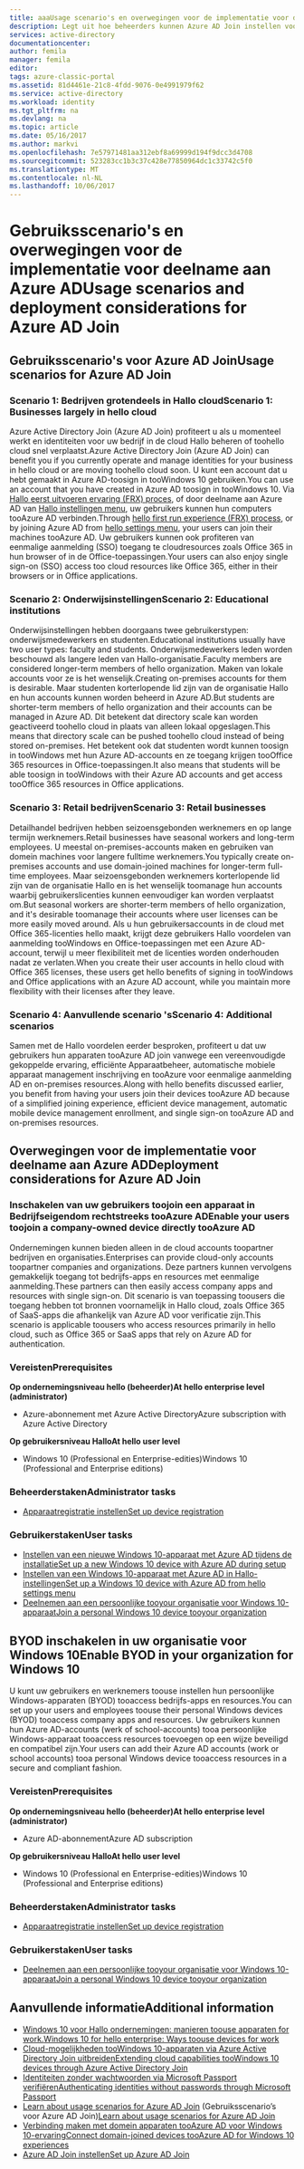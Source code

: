 ```yaml
---
title: aaaUsage scenario's en overwegingen voor de implementatie voor deelname aan Azure AD | Microsoft Docs
description: Legt uit hoe beheerders kunnen Azure AD Join instellen voor hun eindgebruikers (werknemers, studenten en andere gebruikers). Het Hallo verschillende real-world scenario's voor het gebruik van Azure AD Join wordt ook beschreven.
services: active-directory
documentationcenter: 
author: femila
manager: femila
editor: 
tags: azure-classic-portal
ms.assetid: 81d4461e-21c8-4fdd-9076-0e4991979f62
ms.service: active-directory
ms.workload: identity
ms.tgt_pltfrm: na
ms.devlang: na
ms.topic: article
ms.date: 05/16/2017
ms.author: markvi
ms.openlocfilehash: 7e57971481aa312ebf8a69999d194f9dcc3d4708
ms.sourcegitcommit: 523283cc1b3c37c428e77850964dc1c33742c5f0
ms.translationtype: MT
ms.contentlocale: nl-NL
ms.lasthandoff: 10/06/2017
---
```

# <a name="usage-scenarios-and-deployment-considerations-for-azure-ad-join"></a><span data-ttu-id="7a373-104">Gebruiksscenario's en overwegingen voor de implementatie voor deelname aan Azure AD</span><span class="sxs-lookup"><span data-stu-id="7a373-104">Usage scenarios and deployment considerations for Azure AD Join</span></span>
## <a name="usage-scenarios-for-azure-ad-join"></a><span data-ttu-id="7a373-105">Gebruiksscenario's voor Azure AD Join</span><span class="sxs-lookup"><span data-stu-id="7a373-105">Usage scenarios for Azure AD Join</span></span>
### <a name="scenario-1-businesses-largely-in-hello-cloud"></a><span data-ttu-id="7a373-106">Scenario 1: Bedrijven grotendeels in Hallo cloud</span><span class="sxs-lookup"><span data-stu-id="7a373-106">Scenario 1: Businesses largely in hello cloud</span></span>
<span data-ttu-id="7a373-107">Azure Active Directory Join (Azure AD Join) profiteert u als u momenteel werkt en identiteiten voor uw bedrijf in de cloud Hallo beheren of toohello cloud snel verplaatst.</span><span class="sxs-lookup"><span data-stu-id="7a373-107">Azure Active Directory Join (Azure AD Join) can benefit you if you currently operate and manage identities for your business in hello cloud or are moving toohello cloud soon.</span></span> <span data-ttu-id="7a373-108">U kunt een account dat u hebt gemaakt in Azure AD-toosign in tooWindows 10 gebruiken.</span><span class="sxs-lookup"><span data-stu-id="7a373-108">You can use an account that you have created in Azure AD toosign in tooWindows 10.</span></span> <span data-ttu-id="7a373-109">Via [Hallo eerst uitvoeren ervaring (FRX) proces](active-directory-azureadjoin-user-frx.md), of door deelname aan Azure AD van [Hallo instellingen menu](active-directory-azureadjoin-user-upgrade.md), uw gebruikers kunnen hun computers tooAzure AD verbinden.</span><span class="sxs-lookup"><span data-stu-id="7a373-109">Through [hello first run experience (FRX) process](active-directory-azureadjoin-user-frx.md), or by joining Azure AD from [hello settings menu](active-directory-azureadjoin-user-upgrade.md), your users can join their machines tooAzure AD.</span></span>  <span data-ttu-id="7a373-110">Uw gebruikers kunnen ook profiteren van eenmalige aanmelding (SSO) toegang te cloudresources zoals Office 365 in hun browser of in de Office-toepassingen.</span><span class="sxs-lookup"><span data-stu-id="7a373-110">Your users can also enjoy single sign-on (SSO) access too cloud resources like Office 365, either in their browsers or in Office applications.</span></span>

### <a name="scenario-2-educational-institutions"></a><span data-ttu-id="7a373-111">Scenario 2: Onderwijsinstellingen</span><span class="sxs-lookup"><span data-stu-id="7a373-111">Scenario 2: Educational institutions</span></span>
<span data-ttu-id="7a373-112">Onderwijsinstellingen hebben doorgaans twee gebruikerstypen: onderwijsmedewerkers en studenten.</span><span class="sxs-lookup"><span data-stu-id="7a373-112">Educational institutions usually have two user types: faculty and students.</span></span> <span data-ttu-id="7a373-113">Onderwijsmedewerkers leden worden beschouwd als langere leden van Hallo-organisatie.</span><span class="sxs-lookup"><span data-stu-id="7a373-113">Faculty members are considered longer-term members of hello organization.</span></span> <span data-ttu-id="7a373-114">Maken van lokale accounts voor ze is het wenselijk.</span><span class="sxs-lookup"><span data-stu-id="7a373-114">Creating on-premises accounts for them is desirable.</span></span> <span data-ttu-id="7a373-115">Maar studenten korterlopende lid zijn van de organisatie Hallo en hun accounts kunnen worden beheerd in Azure AD.</span><span class="sxs-lookup"><span data-stu-id="7a373-115">But students are shorter-term members of hello organization and  their accounts can be managed in Azure AD.</span></span> <span data-ttu-id="7a373-116">Dit betekent dat directory scale kan worden geactiveerd toohello cloud in plaats van alleen lokaal opgeslagen.</span><span class="sxs-lookup"><span data-stu-id="7a373-116">This means that directory scale can be pushed toohello cloud instead of being stored on-premises.</span></span> <span data-ttu-id="7a373-117">Het betekent ook dat studenten wordt kunnen toosign in tooWindows met hun Azure AD-accounts en ze toegang krijgen tooOffice 365 resources in Office-toepassingen.</span><span class="sxs-lookup"><span data-stu-id="7a373-117">It also means that students  will be able toosign in tooWindows with their Azure AD accounts and get access tooOffice 365 resources in Office applications.</span></span>

### <a name="scenario-3-retail-businesses"></a><span data-ttu-id="7a373-118">Scenario 3: Retail bedrijven</span><span class="sxs-lookup"><span data-stu-id="7a373-118">Scenario 3: Retail businesses</span></span>
<span data-ttu-id="7a373-119">Detailhandel bedrijven hebben seizoensgebonden werknemers en op lange termijn werknemers.</span><span class="sxs-lookup"><span data-stu-id="7a373-119">Retail businesses have seasonal workers and long-term employees.</span></span> <span data-ttu-id="7a373-120">U meestal on-premises-accounts maken en gebruiken van domein machines voor langere fulltime werknemers.</span><span class="sxs-lookup"><span data-stu-id="7a373-120">You typically create on-premises accounts and use domain-joined machines for longer-term full-time employees.</span></span> <span data-ttu-id="7a373-121">Maar seizoensgebonden werknemers korterlopende lid zijn van de organisatie Hallo en is het wenselijk toomanage hun accounts waarbij gebruikerslicenties kunnen eenvoudiger kan worden verplaatst om.</span><span class="sxs-lookup"><span data-stu-id="7a373-121">But seasonal workers are shorter-term members of hello organization, and it's desirable toomanage their accounts where user licenses can be more easily moved around.</span></span> <span data-ttu-id="7a373-122">Als u hun gebruikersaccounts in de cloud met Office 365-licenties hello maakt, krijgt deze gebruikers Hallo voordelen van aanmelding tooWindows en Office-toepassingen met een Azure AD-account, terwijl u meer flexibiliteit met de licenties worden onderhouden nadat ze verlaten.</span><span class="sxs-lookup"><span data-stu-id="7a373-122">When you create their user accounts in hello cloud with Office 365 licenses, these users get hello benefits of signing in tooWindows and Office applications with an Azure AD account, while you maintain more flexibility with their licenses after they leave.</span></span>

### <a name="scenario-4-additional-scenarios"></a><span data-ttu-id="7a373-123">Scenario 4: Aanvullende scenario 's</span><span class="sxs-lookup"><span data-stu-id="7a373-123">Scenario 4: Additional scenarios</span></span>
<span data-ttu-id="7a373-124">Samen met de Hallo voordelen eerder besproken, profiteert u dat uw gebruikers hun apparaten tooAzure AD join vanwege een vereenvoudigde gekoppelde ervaring, efficiënte Apparaatbeheer, automatische mobiele apparaat management inschrijving en tooAzure voor eenmalige aanmelding AD en on-premises resources.</span><span class="sxs-lookup"><span data-stu-id="7a373-124">Along with hello benefits discussed earlier, you  benefit from having your users join their devices tooAzure AD because of a simplified joining experience, efficient device management, automatic mobile device management enrollment, and single sign-on tooAzure AD and on-premises resources.</span></span>  

## <a name="deployment-considerations-for-azure-ad-join"></a><span data-ttu-id="7a373-125">Overwegingen voor de implementatie voor deelname aan Azure AD</span><span class="sxs-lookup"><span data-stu-id="7a373-125">Deployment considerations for Azure AD Join</span></span>
### <a name="enable-your-users-toojoin-a-company-owned-device-directly-tooazure-ad"></a><span data-ttu-id="7a373-126">Inschakelen van uw gebruikers toojoin een apparaat in Bedrijfseigendom rechtstreeks tooAzure AD</span><span class="sxs-lookup"><span data-stu-id="7a373-126">Enable your users toojoin a company-owned device directly tooAzure AD</span></span>
<span data-ttu-id="7a373-127">Ondernemingen kunnen bieden alleen in de cloud accounts toopartner bedrijven en organisaties.</span><span class="sxs-lookup"><span data-stu-id="7a373-127">Enterprises can provide cloud-only accounts toopartner companies and organizations.</span></span> <span data-ttu-id="7a373-128">Deze partners kunnen vervolgens gemakkelijk toegang tot bedrijfs-apps en resources met eenmalige aanmelding.</span><span class="sxs-lookup"><span data-stu-id="7a373-128">These partners can then easily access company apps and resources with single sign-on.</span></span> <span data-ttu-id="7a373-129">Dit scenario is van toepassing toousers die toegang hebben tot bronnen voornamelijk in Hallo cloud, zoals Office 365 of SaaS-apps die afhankelijk van Azure AD voor verificatie zijn.</span><span class="sxs-lookup"><span data-stu-id="7a373-129">This scenario is applicable toousers who access resources primarily in hello cloud, such as Office 365 or SaaS apps that rely on Azure AD for authentication.</span></span>

### <a name="prerequisites"></a><span data-ttu-id="7a373-130">Vereisten</span><span class="sxs-lookup"><span data-stu-id="7a373-130">Prerequisites</span></span>
<span data-ttu-id="7a373-131">**Op ondernemingsniveau hello (beheerder)**</span><span class="sxs-lookup"><span data-stu-id="7a373-131">**At hello enterprise level (administrator)**</span></span>

* <span data-ttu-id="7a373-132">Azure-abonnement met Azure Active Directory</span><span class="sxs-lookup"><span data-stu-id="7a373-132">Azure subscription with Azure Active Directory</span></span>  

<span data-ttu-id="7a373-133">**Op gebruikersniveau Hallo**</span><span class="sxs-lookup"><span data-stu-id="7a373-133">**At hello user level**</span></span>

* <span data-ttu-id="7a373-134">Windows 10 (Professional en Enterprise-edities)</span><span class="sxs-lookup"><span data-stu-id="7a373-134">Windows 10 (Professional and Enterprise editions)</span></span>

### <a name="administrator-tasks"></a><span data-ttu-id="7a373-135">Beheerderstaken</span><span class="sxs-lookup"><span data-stu-id="7a373-135">Administrator tasks</span></span>
* [<span data-ttu-id="7a373-136">Apparaatregistratie instellen</span><span class="sxs-lookup"><span data-stu-id="7a373-136">Set up device registration</span></span>](active-directory-azureadjoin-setup.md)

### <a name="user-tasks"></a><span data-ttu-id="7a373-137">Gebruikerstaken</span><span class="sxs-lookup"><span data-stu-id="7a373-137">User tasks</span></span>
* [<span data-ttu-id="7a373-138">Instellen van een nieuwe Windows 10-apparaat met Azure AD tijdens de installatie</span><span class="sxs-lookup"><span data-stu-id="7a373-138">Set up a new Windows 10 device with Azure AD during setup</span></span>](active-directory-azureadjoin-user-frx.md)
* [<span data-ttu-id="7a373-139">Instellen van een Windows 10-apparaat met Azure AD in Hallo-instellingen</span><span class="sxs-lookup"><span data-stu-id="7a373-139">Set up a Windows 10 device with Azure AD from hello settings menu</span></span>](active-directory-azureadjoin-user-upgrade.md)
* [<span data-ttu-id="7a373-140">Deelnemen aan een persoonlijke tooyour organisatie voor Windows 10-apparaat</span><span class="sxs-lookup"><span data-stu-id="7a373-140">Join a personal Windows 10 device tooyour organization</span></span>](active-directory-azureadjoin-personal-device.md)

## <a name="enable-byod-in-your-organization-for-windows-10"></a><span data-ttu-id="7a373-141">BYOD inschakelen in uw organisatie voor Windows 10</span><span class="sxs-lookup"><span data-stu-id="7a373-141">Enable BYOD in your organization for Windows 10</span></span>
<span data-ttu-id="7a373-142">U kunt uw gebruikers en werknemers toouse instellen hun persoonlijke Windows-apparaten (BYOD) tooaccess bedrijfs-apps en resources.</span><span class="sxs-lookup"><span data-stu-id="7a373-142">You can set up your users and employees toouse their personal Windows devices (BYOD) tooaccess company apps and resources.</span></span> <span data-ttu-id="7a373-143">Uw gebruikers kunnen hun Azure AD-accounts (werk of school-accounts) tooa persoonlijke Windows-apparaat tooaccess resources toevoegen op een wijze beveiligd en compatibel zijn.</span><span class="sxs-lookup"><span data-stu-id="7a373-143">Your users can add their Azure AD accounts (work or school accounts) tooa personal Windows device tooaccess resources in a secure and compliant fashion.</span></span>

### <a name="prerequisites"></a><span data-ttu-id="7a373-144">Vereisten</span><span class="sxs-lookup"><span data-stu-id="7a373-144">Prerequisites</span></span>
<span data-ttu-id="7a373-145">**Op ondernemingsniveau hello (beheerder)**</span><span class="sxs-lookup"><span data-stu-id="7a373-145">**At hello enterprise level (administrator)**</span></span>

* <span data-ttu-id="7a373-146">Azure AD-abonnement</span><span class="sxs-lookup"><span data-stu-id="7a373-146">Azure AD subscription</span></span>

<span data-ttu-id="7a373-147">**Op gebruikersniveau Hallo**</span><span class="sxs-lookup"><span data-stu-id="7a373-147">**At hello user level**</span></span>

* <span data-ttu-id="7a373-148">Windows 10 (Professional en Enterprise-edities)</span><span class="sxs-lookup"><span data-stu-id="7a373-148">Windows 10 (Professional and Enterprise editions)</span></span>

### <a name="administrator-tasks"></a><span data-ttu-id="7a373-149">Beheerderstaken</span><span class="sxs-lookup"><span data-stu-id="7a373-149">Administrator tasks</span></span>
* [<span data-ttu-id="7a373-150">Apparaatregistratie instellen</span><span class="sxs-lookup"><span data-stu-id="7a373-150">Set up device registration</span></span>](active-directory-azureadjoin-setup.md)

### <a name="user-tasks"></a><span data-ttu-id="7a373-151">Gebruikerstaken</span><span class="sxs-lookup"><span data-stu-id="7a373-151">User tasks</span></span>
* [<span data-ttu-id="7a373-152">Deelnemen aan een persoonlijke tooyour organisatie voor Windows 10-apparaat</span><span class="sxs-lookup"><span data-stu-id="7a373-152">Join a personal Windows 10 device tooyour organization</span></span>](active-directory-azureadjoin-personal-device.md)

## <a name="additional-information"></a><span data-ttu-id="7a373-153">Aanvullende informatie</span><span class="sxs-lookup"><span data-stu-id="7a373-153">Additional information</span></span>
* [<span data-ttu-id="7a373-154">Windows 10 voor Hallo ondernemingen: manieren toouse apparaten for work.</span><span class="sxs-lookup"><span data-stu-id="7a373-154">Windows 10 for hello enterprise: Ways toouse devices for work</span></span>](active-directory-azureadjoin-windows10-devices-overview.md)
* [<span data-ttu-id="7a373-155">Cloud-mogelijkheden tooWindows 10-apparaten via Azure Active Directory Join uitbreiden</span><span class="sxs-lookup"><span data-stu-id="7a373-155">Extending cloud capabilities tooWindows 10 devices through Azure Active Directory Join</span></span>](active-directory-azureadjoin-user-upgrade.md)
* [<span data-ttu-id="7a373-156">Identiteiten zonder wachtwoorden via Microsoft Passport verifiëren</span><span class="sxs-lookup"><span data-stu-id="7a373-156">Authenticating identities without passwords through Microsoft Passport</span></span>](active-directory-azureadjoin-passport.md)
* <span data-ttu-id="7a373-157">[Learn about usage scenarios for Azure AD Join](active-directory-azureadjoin-deployment-aadjoindirect.md) (Gebruiksscenario’s voor Azure AD Join)</span><span class="sxs-lookup"><span data-stu-id="7a373-157">[Learn about usage scenarios for Azure AD Join](active-directory-azureadjoin-deployment-aadjoindirect.md)</span></span>
* [<span data-ttu-id="7a373-158">Verbinding maken met domein apparaten tooAzure AD voor Windows 10-ervaring</span><span class="sxs-lookup"><span data-stu-id="7a373-158">Connect domain-joined devices tooAzure AD for Windows 10 experiences</span></span>](active-directory-azureadjoin-devices-group-policy.md)
* [<span data-ttu-id="7a373-159">Azure AD Join instellen</span><span class="sxs-lookup"><span data-stu-id="7a373-159">Set up Azure AD Join</span></span>](active-directory-azureadjoin-setup.md)

